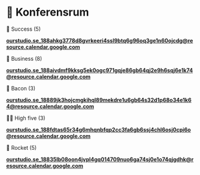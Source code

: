 # 🤝 Konferensrum

💪 Success (5)

__[ourstudio.se_188ahkg3778d8gvrkeeri4ssl9btq6g96oq3ge1n60ojcdg@resource.calendar.google.com](mailto:ourstudio.se_188ahkg3778d8gvrkeeri4ssl9btq6g96oq3ge1n60ojcdg@resource.calendar.google.com)__

💼 Business (8)

__[ourstudio.se_188aivdmf9kksg5ek0ogc971gqje86gb64qj2e9h6sqj6e1k74@resource.calendar.google.com](mailto:ourstudio.se_188aivdmf9kksg5ek0ogc971gqje86gb64qj2e9h6sqj6e1k74@resource.calendar.google.com)__

🥓 Bacon (3)

__[ourstudio.se_18889jk3hojcmgkihql89mekdre1u6gb64s32d1p68o34e1k64@resource.calendar.google.com](mailto:ourstudio.se_18889jk3hojcmgkihql89mekdre1u6gb64s32d1p68o34e1k64@resource.calendar.google.com)__

🙏🏻 High five (3)

__[ourstudio.se_188fdtas65r34g6mhqnbfqp2cc3fa6gb6ssj4chl6osj0cpi6o@resource.calendar.google.com](mailto:ourstudio.se_188fdtas65r34g6mhqnbfqp2cc3fa6gb6ssj4chl6osj0cpi6o@resource.calendar.google.com)__

🚀 Rocket (5)

__[ourstudio.se_18835lb08oon4jvpl4gq014709nuo6ga74sj0e1o74qjgdhk@resource.calendar.google.com](mailto:ourstudio.se_18835lb08oon4jvpl4gq014709nuo6ga74sj0e1o74qjgdhk@resource.calendar.google.com)__


